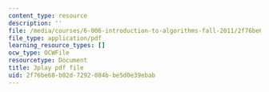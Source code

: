 ```yaml
---
content_type: resource
description: ''
file: /media/courses/6-006-introduction-to-algorithms-fall-2011/2f76be68b02d7292084bbe5d0e39ebab_dU40AvBURDQ.pdf
file_type: application/pdf
learning_resource_types: []
ocw_type: OCWFile
resourcetype: Document
title: 3play pdf file
uid: 2f76be68-b02d-7292-084b-be5d0e39ebab
---
```

